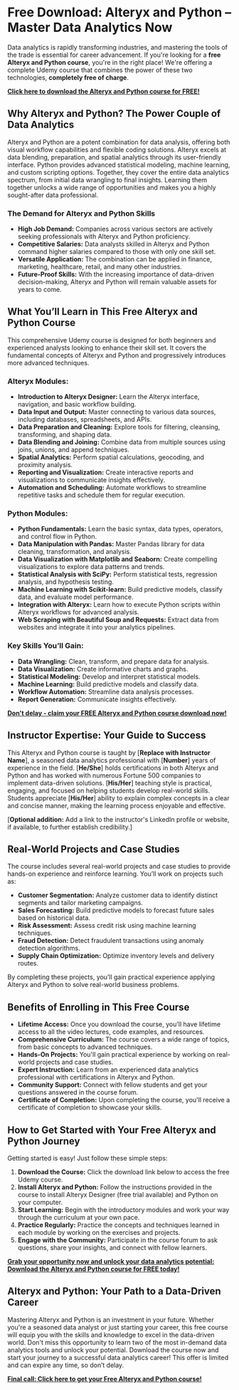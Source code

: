 # Free Download: Alteryx and Python – Master Data Analytics Now

Data analytics is rapidly transforming industries, and mastering the tools of the trade is essential for career advancement. If you're looking for a **free Alteryx and Python course**, you're in the right place! We're offering a complete Udemy course that combines the power of these two technologies, **completely free of charge**.

[**Click here to download the Alteryx and Python course for FREE!**](https://udemywork.com/alteryx-and-python)

## Why Alteryx and Python? The Power Couple of Data Analytics

Alteryx and Python are a potent combination for data analysis, offering both visual workflow capabilities and flexible coding solutions. Alteryx excels at data blending, preparation, and spatial analytics through its user-friendly interface. Python provides advanced statistical modeling, machine learning, and custom scripting options. Together, they cover the entire data analytics spectrum, from initial data wrangling to final insights. Learning them together unlocks a wide range of opportunities and makes you a highly sought-after data professional.

### The Demand for Alteryx and Python Skills

*   **High Job Demand:** Companies across various sectors are actively seeking professionals with Alteryx and Python proficiency.
*   **Competitive Salaries:** Data analysts skilled in Alteryx and Python command higher salaries compared to those with only one skill set.
*   **Versatile Application:** The combination can be applied in finance, marketing, healthcare, retail, and many other industries.
*   **Future-Proof Skills:** With the increasing importance of data-driven decision-making, Alteryx and Python will remain valuable assets for years to come.

## What You’ll Learn in This Free Alteryx and Python Course

This comprehensive Udemy course is designed for both beginners and experienced analysts looking to enhance their skill set. It covers the fundamental concepts of Alteryx and Python and progressively introduces more advanced techniques.

### Alteryx Modules:

*   **Introduction to Alteryx Designer:** Learn the Alteryx interface, navigation, and basic workflow building.
*   **Data Input and Output:** Master connecting to various data sources, including databases, spreadsheets, and APIs.
*   **Data Preparation and Cleaning:** Explore tools for filtering, cleansing, transforming, and shaping data.
*   **Data Blending and Joining:** Combine data from multiple sources using joins, unions, and append techniques.
*   **Spatial Analytics:** Perform spatial calculations, geocoding, and proximity analysis.
*   **Reporting and Visualization:** Create interactive reports and visualizations to communicate insights effectively.
*   **Automation and Scheduling:** Automate workflows to streamline repetitive tasks and schedule them for regular execution.

### Python Modules:

*   **Python Fundamentals:** Learn the basic syntax, data types, operators, and control flow in Python.
*   **Data Manipulation with Pandas:** Master Pandas library for data cleaning, transformation, and analysis.
*   **Data Visualization with Matplotlib and Seaborn:** Create compelling visualizations to explore data patterns and trends.
*   **Statistical Analysis with SciPy:** Perform statistical tests, regression analysis, and hypothesis testing.
*   **Machine Learning with Scikit-learn:** Build predictive models, classify data, and evaluate model performance.
*   **Integration with Alteryx:** Learn how to execute Python scripts within Alteryx workflows for advanced analysis.
*   **Web Scraping with Beautiful Soup and Requests:** Extract data from websites and integrate it into your analytics pipelines.

### Key Skills You’ll Gain:

*   **Data Wrangling:** Clean, transform, and prepare data for analysis.
*   **Data Visualization:** Create informative charts and graphs.
*   **Statistical Modeling:** Develop and interpret statistical models.
*   **Machine Learning:** Build predictive models and classify data.
*   **Workflow Automation:** Streamline data analysis processes.
*   **Report Generation:** Communicate insights effectively.

[**Don't delay - claim your FREE Alteryx and Python course download now!**](https://udemywork.com/alteryx-and-python)

## Instructor Expertise: Your Guide to Success

This Alteryx and Python course is taught by [**Replace with Instructor Name**], a seasoned data analytics professional with [**Number**] years of experience in the field. [**He/She**] holds certifications in both Alteryx and Python and has worked with numerous Fortune 500 companies to implement data-driven solutions. [**His/Her**] teaching style is practical, engaging, and focused on helping students develop real-world skills. Students appreciate [**His/Her**] ability to explain complex concepts in a clear and concise manner, making the learning process enjoyable and effective.

[**Optional addition:** Add a link to the instructor's LinkedIn profile or website, if available, to further establish credibility.]

## Real-World Projects and Case Studies

The course includes several real-world projects and case studies to provide hands-on experience and reinforce learning. You’ll work on projects such as:

*   **Customer Segmentation:** Analyze customer data to identify distinct segments and tailor marketing campaigns.
*   **Sales Forecasting:** Build predictive models to forecast future sales based on historical data.
*   **Risk Assessment:** Assess credit risk using machine learning techniques.
*   **Fraud Detection:** Detect fraudulent transactions using anomaly detection algorithms.
*   **Supply Chain Optimization:** Optimize inventory levels and delivery routes.

By completing these projects, you’ll gain practical experience applying Alteryx and Python to solve real-world business problems.

## Benefits of Enrolling in This Free Course

*   **Lifetime Access:** Once you download the course, you'll have lifetime access to all the video lectures, code examples, and resources.
*   **Comprehensive Curriculum:** The course covers a wide range of topics, from basic concepts to advanced techniques.
*   **Hands-On Projects:** You'll gain practical experience by working on real-world projects and case studies.
*   **Expert Instruction:** Learn from an experienced data analytics professional with certifications in Alteryx and Python.
*   **Community Support:** Connect with fellow students and get your questions answered in the course forum.
*   **Certificate of Completion:** Upon completing the course, you'll receive a certificate of completion to showcase your skills.

## How to Get Started with Your Free Alteryx and Python Journey

Getting started is easy! Just follow these simple steps:

1.  **Download the Course:** Click the download link below to access the free Udemy course.
2.  **Install Alteryx and Python:** Follow the instructions provided in the course to install Alteryx Designer (free trial available) and Python on your computer.
3.  **Start Learning:** Begin with the introductory modules and work your way through the curriculum at your own pace.
4.  **Practice Regularly:** Practice the concepts and techniques learned in each module by working on the exercises and projects.
5.  **Engage with the Community:** Participate in the course forum to ask questions, share your insights, and connect with fellow learners.

[**Grab your opportunity now and unlock your data analytics potential: Download the Alteryx and Python course for FREE today!**](https://udemywork.com/alteryx-and-python)

## Alteryx and Python: Your Path to a Data-Driven Career

Mastering Alteryx and Python is an investment in your future. Whether you're a seasoned data analyst or just starting your career, this free course will equip you with the skills and knowledge to excel in the data-driven world. Don't miss this opportunity to learn two of the most in-demand data analytics tools and unlock your potential. Download the course now and start your journey to a successful data analytics career! This offer is limited and can expire any time, so don’t delay.

[**Final call: Click here to get your Free Alteryx and Python course!**](https://udemywork.com/alteryx-and-python)
